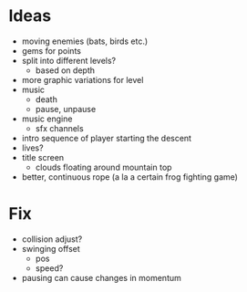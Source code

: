Ideas
=====
- moving enemies (bats, birds etc.)
- gems for points
- split into different levels?
    - based on depth
- more graphic variations for level
- music
    - death
    - pause, unpause
- music engine
    - sfx channels
- intro sequence of player starting the descent
- lives?
- title screen
    - clouds floating around mountain top
- better, continuous rope (a la a certain frog fighting game)

Fix
===
- collision adjust?
- swinging offset
    - pos
    - speed?
- pausing can cause changes in momentum
